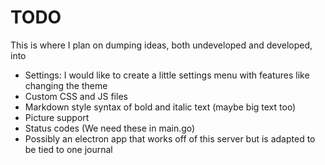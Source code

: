 # TODO
This is where I plan on dumping ideas, both undeveloped and developed, into

  * Settings:
    I would like to create a little settings menu with features like changing the theme
  * Custom CSS and JS files
  * Markdown style syntax of bold and italic text (maybe big text too)
  * Picture support
  * Status codes (We need these in main.go)
  * Possibly an electron app that works off of this server but is adapted to be tied to one journal
